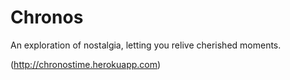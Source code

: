 Chronos
=======
An exploration of nostalgia, letting you relive cherished moments.

(http://chronostime.herokuapp.com)
